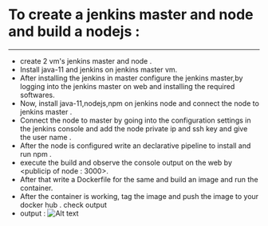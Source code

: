 # To create a jenkins master and node and build a nodejs :
-----
*  create 2 vm's jenkins master and node .
*  Install java-11 and jenkins on jenkins master vm.
*  After installing the jenkins in master configure the jenkins master,by logging into the jenkins master on web and installing the required softwares.
*  Now, install java-11,nodejs,npm on jenkins node and connect the node to jenkins master .
*  Connect the node to master by going into the configuration settings in the jenkins console and add the node private ip and ssh key and give the user name .
*  After the node is configured write an declarative pipeline to install and run npm .
*  execute the build and observe the console output on the web by <publicip of node : 3000>.
*  After that write a Dockerfile for the same and build an image and run the container.
*  After the container is working, tag the image and push the image to your docker hub .
 check output
* output :
![Alt text](../../../AWS_Quality_Thoughts/AWS_Screenshots/jan2023_tasks_spc/4thjan/nodejsoutput.png)